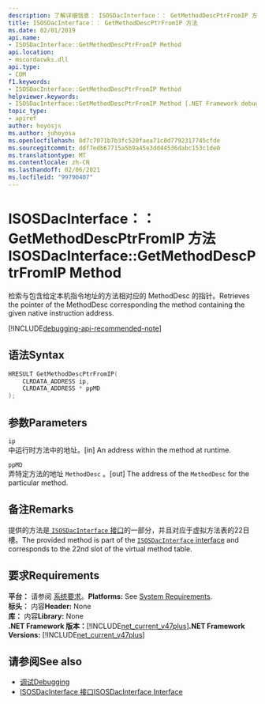 ```yaml
---
description: 了解详细信息： ISOSDacInterface：： GetMethodDescPtrFromIP 方法
title: ISOSDacInterface：： GetMethodDescPtrFromIP 方法
ms.date: 02/01/2019
api.name:
- ISOSDacInterface::GetMethodDescPtrFromIP Method
api.location:
- mscordacwks.dll
api.type:
- COM
f1.keywords:
- ISOSDacInterface::GetMethodDescPtrFromIP Method
helpviewer.keywords:
- ISOSDacInterface::GetMethodDescPtrFromIP Method [.NET Framework debugging]
topic_type:
- apiref
author: hoyosjs
ms.author: juhoyosa
ms.openlocfilehash: 8d7c7071b7b3fc520faea71c8d7792317745cfde
ms.sourcegitcommit: ddf7edb67715a5b9a45e3dd44536dabc153c1de0
ms.translationtype: MT
ms.contentlocale: zh-CN
ms.lasthandoff: 02/06/2021
ms.locfileid: "99790407"
---
```

# <a name="isosdacinterfacegetmethoddescptrfromip-method"></a><span data-ttu-id="f4c77-103">ISOSDacInterface：： GetMethodDescPtrFromIP 方法</span><span class="sxs-lookup"><span data-stu-id="f4c77-103">ISOSDacInterface::GetMethodDescPtrFromIP Method</span></span>

<span data-ttu-id="f4c77-104">检索与包含给定本机指令地址的方法相对应的 MethodDesc 的指针。</span><span class="sxs-lookup"><span data-stu-id="f4c77-104">Retrieves the pointer of the MethodDesc corresponding the method containing the given native instruction address.</span></span>

[!INCLUDE[debugging-api-recommended-note](../../../../includes/debugging-api-recommended-note.md)]

## <a name="syntax"></a><span data-ttu-id="f4c77-105">语法</span><span class="sxs-lookup"><span data-stu-id="f4c77-105">Syntax</span></span>

```cpp
HRESULT GetMethodDescPtrFromIP(
    CLRDATA_ADDRESS ip,
    CLRDATA_ADDRESS * ppMD
);
```

## <a name="parameters"></a><span data-ttu-id="f4c77-106">参数</span><span class="sxs-lookup"><span data-stu-id="f4c77-106">Parameters</span></span>

`ip`\
<span data-ttu-id="f4c77-107">中运行时方法中的地址。</span><span class="sxs-lookup"><span data-stu-id="f4c77-107">[in] An address within the method at runtime.</span></span>

`ppMD`\
<span data-ttu-id="f4c77-108">弄特定方法的地址 `MethodDesc` 。</span><span class="sxs-lookup"><span data-stu-id="f4c77-108">[out] The address of the `MethodDesc` for the particular method.</span></span>

## <a name="remarks"></a><span data-ttu-id="f4c77-109">备注</span><span class="sxs-lookup"><span data-stu-id="f4c77-109">Remarks</span></span>

<span data-ttu-id="f4c77-110">提供的方法是[ `ISOSDacInterface` 接口](isosdacinterface-interface.md)的一部分，并且对应于虚拟方法表的22日槽。</span><span class="sxs-lookup"><span data-stu-id="f4c77-110">The provided method is part of the [`ISOSDacInterface` interface](isosdacinterface-interface.md) and corresponds to the 22nd slot of the virtual method table.</span></span>

## <a name="requirements"></a><span data-ttu-id="f4c77-111">要求</span><span class="sxs-lookup"><span data-stu-id="f4c77-111">Requirements</span></span>

<span data-ttu-id="f4c77-112">**平台：** 请参阅 [系统要求](../../get-started/system-requirements.md)。</span><span class="sxs-lookup"><span data-stu-id="f4c77-112">**Platforms:** See [System Requirements](../../get-started/system-requirements.md).</span></span>  
<span data-ttu-id="f4c77-113">**标头：** 内容</span><span class="sxs-lookup"><span data-stu-id="f4c77-113">**Header:** None</span></span>  
<span data-ttu-id="f4c77-114">**库：** 内容</span><span class="sxs-lookup"><span data-stu-id="f4c77-114">**Library:** None</span></span>  
<span data-ttu-id="f4c77-115">**.NET Framework 版本：**[!INCLUDE[net_current_v47plus](../../../../includes/net-current-v47plus.md)]</span><span class="sxs-lookup"><span data-stu-id="f4c77-115">**.NET Framework Versions:** [!INCLUDE[net_current_v47plus](../../../../includes/net-current-v47plus.md)]</span></span>  

## <a name="see-also"></a><span data-ttu-id="f4c77-116">请参阅</span><span class="sxs-lookup"><span data-stu-id="f4c77-116">See also</span></span>

- [<span data-ttu-id="f4c77-117">调试</span><span class="sxs-lookup"><span data-stu-id="f4c77-117">Debugging</span></span>](index.md)
- [<span data-ttu-id="f4c77-118">ISOSDacInterface 接口</span><span class="sxs-lookup"><span data-stu-id="f4c77-118">ISOSDacInterface Interface</span></span>](isosdacinterface-interface.md)
